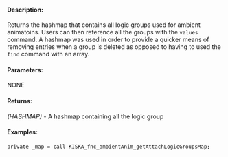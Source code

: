 #### Description:
Returns the hashmap that contains all logic groups used for ambient animatoins. Users can then reference all the groups with the `values` command. A hashmap was used in order to provide a quicker means of removing entries when a group is deleted as opposed to having to used the `find` command with an array.

#### Parameters:
NONE

#### Returns:
*(HASHMAP)* - A hashmap containing all the logic group

#### Examples:
```sqf
private _map = call KISKA_fnc_ambientAnim_getAttachLogicGroupsMap;
```

